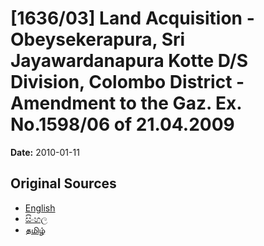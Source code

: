 # [1636/03] Land Acquisition - Obeysekerapura, Sri Jayawardanapura Kotte D/S Division,  Colombo District - Amendment to the Gaz. Ex. No.1598/06 of 21.04.2009

**Date:** 2010-01-11

## Original Sources

- [English](https://documents.gov.lk/view/extra-gazettes/2010/1/1636-03_E.pdf)
- [සිංහල](https://documents.gov.lk/view/extra-gazettes/2010/1/1636-03_S.pdf)
- [தமிழ்](https://documents.gov.lk/view/extra-gazettes/2010/1/1636-03_T.pdf)
